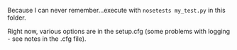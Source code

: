 Because I can never remember...execute with `nosetests my_test.py` in this folder.

Right now, various options are in the setup.cfg (some problems with logging - see
notes in the .cfg file).
